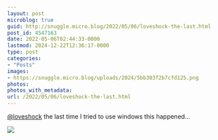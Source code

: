 ```yaml
---
layout: post
microblog: true
guid: http://snuggle.micro.blog/2022/05/06/loveshock-the-last.html
post_id: 4547163
date: 2022-05-06T02:44:33-0000
lastmod: 2024-12-22T12:36:17-0000
type: post
categories:
- "Posts"
images:
- https://snuggle.micro.blog/uploads/2024/5bb303f2b7cfd125.png
photos:
photos_with_metadata:
url: /2022/05/06/loveshock-the-last.html
---
```

<p><span class="h-card" translate="no"><a href="https://tech.lgbt/@loveshock" class="u-url mention">@<span>loveshock</span></a></span> the last time I tried to use windows this happened…</p>

<img src="uploads/2024/5bb303f2b7cfd125.png">
